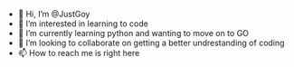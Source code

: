 - 👋 Hi, I’m @JustGoy
- 👀 I’m interested in learning to code
- 🌱 I’m currently learning python and wanting to move on to GO
- 💞️ I’m looking to collaborate on getting a better undrestanding of coding
- 📫 How to reach me is right here

<!---
JustGoy/JustGoy is a ✨ special ✨ repository because its `README.md` (this file) appears on your GitHub profile.
You can click the Preview link to take a look at your changes.
--->
